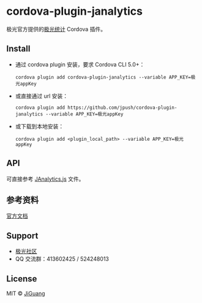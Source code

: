 # cordova-plugin-janalytics

极光官方提供的[极光统计](https://www.jiguang.cn/analytics) Cordova 插件。

## Install

- 通过 cordova plugin 安装，要求 Cordova CLI 5.0+：

  ```shell
  cordova plugin add cordova-plugin-janalytics --variable APP_KEY=极光appKey
  ```

- 或直接通过 url 安装：

  ```shell
  cordova plugin add https://github.com/jpush/cordova-plugin-janalytics --variable APP_KEY=极光appKey
  ```

- 或下载到本地安装：

  ```shell
  cordova plugin add <plugin_local_path> --variable APP_KEY=极光appKey
  ```

## API

可直接参考 [JAnalytics.js](/www/JAnalytics.js) 文件。

## 参考资料

[官方文档](https://docs.jiguang.cn/janalytics/guideline/intro/)

## Support

- [极光社区](http://community.jiguang.cn/)
- QQ 交流群：413602425 / 524248013

## License

MIT © [JiGuang](/license)
